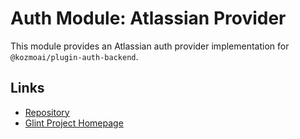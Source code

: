 # Auth Module: Atlassian Provider

This module provides an Atlassian auth provider implementation for `@kozmoai/plugin-auth-backend`.

## Links

- [Repository](https://atlassian.com/kozmoai/glint/tree/master/plugins/auth-backend-module-atlassian-provider)
- [Glint Project Homepage](https://glint.io)
